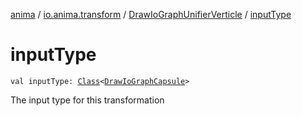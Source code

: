 [anima](../../index.md) / [io.anima.transform](../index.md) / [DrawIoGraphUnifierVerticle](index.md) / [inputType](./input-type.md)

# inputType

`val inputType: `[`Class`](https://docs.oracle.com/javase/6/docs/api/java/lang/Class.html)`<`[`DrawIoGraphCapsule`](../-draw-io-graph-capsule/index.md)`>`

The input type for this transformation

